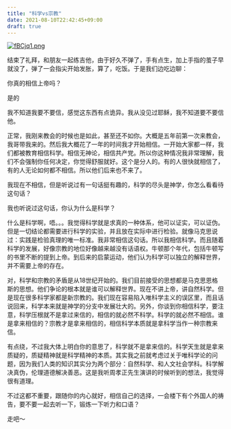 ```yaml
---
title: "科学vs宗教"
date: 2021-08-10T22:42:45+09:00
draft: true
---
```




[![fBCjq1.png](https://z3.ax1x.com/2021/08/12/fBCjq1.png)](https://imgtu.com/i/fBCjq1)

结束了礼拜，和朋友一起练吉他，由于好久不弹了，手有点生，加上手指的茧子早就没了，弹了一会指尖开始发胀，算了，吃饭。于是我们边吃边聊：



你真的相信上帝吗？



是的



我不知道我要不要信，感觉这东西有点诡异。我从没见过耶稣，我不知道要不要信他。



正常，我刚来教会的时候也是如此，甚至还不如你。大概是五年前第一次来教会，我哥带我来的。然后我大概花了一年的时间我才开始相信。一开始大家都一样，我们都被教育相信科学。相信无神论，相信共产党。所以你这种情况我非常理解，我们不会强制你任何决定，你觉得舒服就好。这个是分人的。有的人很快就相信了，有的人无论如何都不相信。所以他们后来也不来了。



我现在不相信，但是听说过有一句话挺有趣的，科学的尽头是神学，你怎么看看待这句话？



我也听说过这句话，你认为什么是科学？



什么是科学啊，唔。。。我觉得科学就是求真的一种体系，他可以证实，可以证伪。但是一切结论都需要进行科学的实验，并且放在实际中进行检验。就像马克思说过：实践是检验真理的唯一标准。我非常相信这句话。所以我相信科学。而且随着科学的发展，好像宗教的地位好像越来越没有话语权。牛顿那个年代，包括牛顿写的书里不断的提到上帝。到后来的启蒙运动，他们认为科学可以独立的解释世界，并不需要上帝的存在。



对，科学和宗教的矛盾是从18世纪开始的。我们目前接受的思想都是马克思恩格斯的思想。他们争论的根本就是谁可以解释世界。现在不讲上帝，讲自然科学。但是现在很多科学家都是新宗教的。我们现在容易陷入唯科学主义的误区里，而且话说回来，科学本来就是神学的分支中发展壮大的。另外，你谈到你相信科学，要注意，科学压根就不是拿过来信的，相信的就必然不科学。科学的就必然不相信。谁是拿来相信的？宗教才是拿来相信的，相信科学本质就是拿科学当作一种宗教来信。



有点绕，不过我大体上明白你的意思了，科学就不是拿来信的。科学天生就是拿来质疑的，质疑精神就是科学精神的本质。其实我之前就考虑过关于唯科学论的问题，因为我们人类的知识其实分为两个部分：自然科学、和人文社会学科。科学解决真伪，伦理道德解决善恶。这是我听周孝正先生演讲的时候听到的想法，我觉得很有道理。



不过这都不重要，跟随你的内心就好，相信自己的选择，一会楼下有个外国人的祷告，要不要一起去听一下，锻炼一下听力和口语？



走吧～